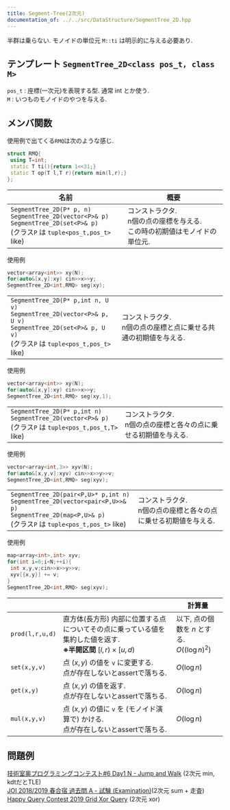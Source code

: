 ```yaml
---
title: Segment-Tree(2次元)
documentation_of: ../../src/DataStructure/SegmentTree_2D.hpp
---
```


半群は乗らない. モノイドの単位元 `M::ti` は明示的に与える必要あり. 

## テンプレート  `SegmentTree_2D<class pos_t, class M>`

`pos_t` : 座標(一次元)を表現する型. 通常 int とか使う.\
`M` : いつものモノイドのやつを与える. 

## メンバ関数

使用例で出てくる`RMQ`は次のような感じ.
```c++
struct RMQ{
 using T=int;
 static T ti(){return 1<<31;}
 static T op(T l,T r){return min(l,r);}
};
```

|名前|概要|
|---|---|
|`SegmentTree_2D(P* p, n)` <br> `SegmentTree_2D(vector<P>& p)` <br> `SegmentTree_2D(set<P>& p)` <br>(クラス`P` は `tuple<pos_t,pos_t>` like)|コンストラクタ. <br> n個の点の座標を与える. <br> この時の初期値はモノイドの単位元.|

使用例
```c++
vector<array<int>> xy(N);
for(auto&[x,y]:xy) cin>>x>>y;
SegmentTree_2D<int,RMQ> seg(xy);
```

|||
|---|---|
|`SegmentTree_2D(P* p,int n, U v)` <br> `SegmentTree_2D(vector<P>& p, U v)` <br> `SegmentTree_2D(set<P>& p, U v)` <br>(クラス`P` は `tuple<pos_t,pos_t>` like)|コンストラクタ. <br> n個の点の座標と点に乗せる共通の初期値を与える.|

使用例
```c++
vector<array<int>> xy(N);
for(auto&[x,y]:xy) cin>>x>>y;
SegmentTree_2D<int,RMQ> seg(xy,1);
```

|||
|---|---|
|`SegmentTree_2D(P* p,int n)` <br> `SegmentTree_2D(vector<P>& p)` <br> (クラス`P` は `tuple<pos_t,pos_t,T>` like)|コンストラクタ. <br> n個の点の座標と各々の点に乗せる初期値を与える.|

使用例
```c++
vector<array<int,3>> xyv(N);
for(auto&[x,y,v]:xyv) cin>>x>>y>>v;
SegmentTree_2D<int,RMQ> seg(xyv);
```

|||
|---|---|
|`SegmentTree_2D(pair<P,U>* p,int n)` <br> `SegmentTree_2D(vector<pair<P,U>>& p)` <br> `SegmentTree_2D(map<P,U>& p)` <br> (クラス`P` は `tuple<pos_t,pos_t>` like)|コンストラクタ. <br> n個の点の座標と各々の点に乗せる初期値を与える.|

使用例
```c++
map<array<int>,int> xyv;
for(int i=0;i<N;++i){
 int x,y,v;cin>>x>>y>>v;
 xyv[{x,y}] += v;
}
SegmentTree_2D<int,RMQ> seg(xyv);
```

|||計算量|
|---|---|---|
|`prod(l,r,u,d)`| 直方体(長方形) 内部に位置する点についてその点に乗っている値を集約した値を返す. <br> **※半開区間** $\lbrack l,r )\times \lbrack u,d)$ |以下, 点の個数を $n$ とする. <br> $O((\log n)^2)$|
|`set(x,y,v)`|点 $(x,y)$ の値を `v` に変更する. <br> 点が存在しないとassertで落ちる.|$O(\log n)$|
|`get(x,y)`|点 $(x,y)$ の値を返す.　<br> 点が存在しないとassertで落ちる.|$O(\log n)$|
|`mul(x,y,v)`|点 $(x,y)$ の値に `v` を (モノイド演算で) かける. <br> 点が存在しないとassertで落ちる.|$O(\log n)$|

## 問題例
[技術室奥プログラミングコンテスト#6 Day1 N - Jump and Walk](https://atcoder.jp/contests/tkppc6-1/tasks/tkppc6_1_n) (2次元 min, kdtだとTLE)\
[JOI 2018/2019 春合宿 過去問 A - 試験 (Examination)](https://atcoder.jp/contests/joisc2019/tasks/joisc2019_a)(2次元 sum + 走査)\
[Happy Query Contest 2019 Grid Xor Query](https://www.hackerrank.com/contests/happy-query-contest/challenges/grid-xor-query) (2次元 xor)